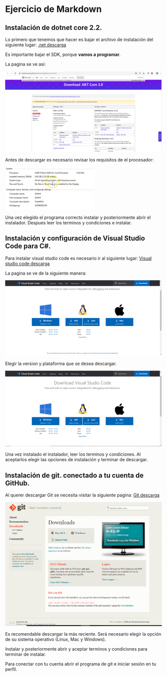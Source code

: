 #   Ejercicio de Markdown


##   Instalación de dotnet core 2.2. 
Lo primero que tenemos que hacer es bajar el 
archivo de instalación del siguiente lugar:
[.net descarga](https://dotnet.microsoft.com/download/dotnet-core/3.0)

Es importante bajar el SDK, porque **vamos a programar**.

La pagina se ve asi:

![Pagina .net core](./Img/DotnetIMG.PNG)

Antes de descargar es necesario revisar los requisitos de el procesador:

![Requisitos del procesador](./Img/System.PNG)

Una vez elegido el programa correcto instalar y posteriormente abrir el instalador.
Despues leer los terminos y condiciones e instalar.



##   Instalación y configuración de Visual Studio Code para C#.
Para instalar visual studio code es necesario ir al siguiente lugar:
[Visual studio code descarga](https://code.visualstudio.com/download) 

La pagina se ve de la siguiente manera:

![Pagina Visual studio Code](./Img/VSCode.PNG)

Elegir la version y plataforma que se desea descargar.

![Versiones](./Img/VSCTipo.PNG)

Una vez instalado el instalador, leer los terminos y condiciones.
Al aceptarlos elegir las opciones de instalación y terminar de descargar.




##   Instalación de git. conectado a tu cuenta de GitHub.
Al querer descargar Git se necesita visitar la siguiente pagina:
[Git descarga](https://git-scm.com/downloads)

![Pagina de Git.](./Img/Git.PNG)

Es recomendable descargar la más reciente.
Será necesario elegir la opción de su sistema operativo (Linux, Mac y Windows).

Instalar y posteriormente abrir y aceptar 
terminos y condiciones para terminar de instalar.

Para conectar con tu cuenta abrir el programa de git e iniciar sesión en tu perfil.
